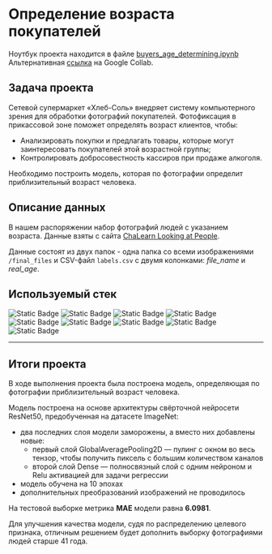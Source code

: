 # Определение возраста покупателей
Ноутбук проекта находится в файле [buyers_age_determining.ipynb](https://github.com/ArtemV0ronin/buyers_age_determining/blob/main/buyers_age_determining.ipynb)  
Альтернативная [ссылка](https://colab.research.google.com/drive/10tJBwQCCBJ6S1Wsp2cQJ3VWd1zQLViYz#offline=true&sandboxMode=true) на Google Collab.


## Задача проекта
Сетевой супермаркет «Хлеб-Соль» внедряет систему компьютерного зрения для обработки фотографий покупателей. Фотофиксация в прикассовой зоне поможет определять возраст клиентов, чтобы:
- Анализировать покупки и предлагать товары, которые могут заинтересовать покупателей этой возрастной группы;
- Контролировать добросовестность кассиров при продаже алкоголя.

Необходимо построить модель, которая по фотографии определит приблизительный возраст человека.


## Описание данных
В нашем распоряжении набор фотографий людей с указанием возраста. 
Данные взяты с сайта <a href = "https://chalearnlap.cvc.uab.cat/dataset/26/description/">ChaLearn Looking at People</a>.

Данные состоят из двух папок - одна папка со всеми изображениями `/final_files` и CSV-файл `labels.csv` с двумя колонками: *file_name* и *real_age*. 


## Используемый стек
![Static Badge](https://img.shields.io/badge/tensorflow-red)
![Static Badge](https://img.shields.io/badge/keras-red)
![Static Badge](https://img.shields.io/badge/ResNet50-red)
![Static Badge](https://img.shields.io/badge/ImageDataGenerator-red)
![Static Badge](https://img.shields.io/badge/Adam-red)
![Static Badge](https://img.shields.io/badge/pandas-red)
![Static Badge](https://img.shields.io/badge/numpy-red)
![Static Badge](https://img.shields.io/badge/matplotlib-red)
![Static Badge](https://img.shields.io/badge/seaborn-red)

---

## Итоги проекта
В ходе выполнения проекта была построена модель, определяющая по фотографии приблизительный возраст человека. 

Модель построена на основе архитектуры свёрточной нейросети ResNet50, предобученная на датасете ImageNet:

- два последних слоя модели заморожены, а вместо них добавлены новые:
    - первый слой GlobalAveragePooling2D — пулинг с окном во весь тензор, чтобы получить пиксель с большим количеством каналов
    - второй слой Dense — полносвязный слой с одним нейроном и Relu активацией для задачи регрессии
- модель обучена на 10 эпохах
- дополнительных преобразований изображений не проводилось

На тестовой выборке метрика **MAE** модели равна **6.0981**.

Для улучшения качества модели, судя по распределению целевого признака, отличным решением будет дополнить выборку фотографиями людей старше 41 года.
